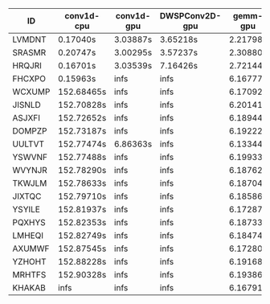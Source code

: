 |ID|conv1d-cpu|conv1d-gpu|DWSPConv2D-gpu|gemm-gpu|avg|
|-|-|-|-|-|-|
|LVMDNT|0.17040s|3.03887s|3.65218s|2.21798s|2.26986s|
|SRASMR|0.20747s|3.00295s|3.57237s|2.30880s|2.27290s|
|HRQJRI|0.16701s|3.03539s|7.16426s|2.72144s|3.27202s|
|FHCXPO|0.15963s|infs|infs|6.16777s|infs|
|WCXUMP|152.68465s|infs|infs|6.17092s|infs|
|JISNLD|152.70828s|infs|infs|6.20141s|infs|
|ASJXFI|152.72652s|infs|infs|6.18944s|infs|
|DOMPZP|152.73187s|infs|infs|6.19222s|infs|
|UULTVT|152.77474s|6.86363s|infs|6.13344s|infs|
|YSWVNF|152.77488s|infs|infs|6.19933s|infs|
|WVYNJR|152.78290s|infs|infs|6.18762s|infs|
|TKWJLM|152.78633s|infs|infs|6.18704s|infs|
|JIXTQC|152.79710s|infs|infs|6.18586s|infs|
|YSYILE|152.81937s|infs|infs|6.17287s|infs|
|PQXHYS|152.82353s|infs|infs|6.18733s|infs|
|LMHEQI|152.82749s|infs|infs|6.18474s|infs|
|AXUMWF|152.87545s|infs|infs|6.17280s|infs|
|YZHOHT|152.88228s|infs|infs|6.19168s|infs|
|MRHTFS|152.90328s|infs|infs|6.19386s|infs|
|KHAKAB|infs|infs|infs|6.16791s|infs|
